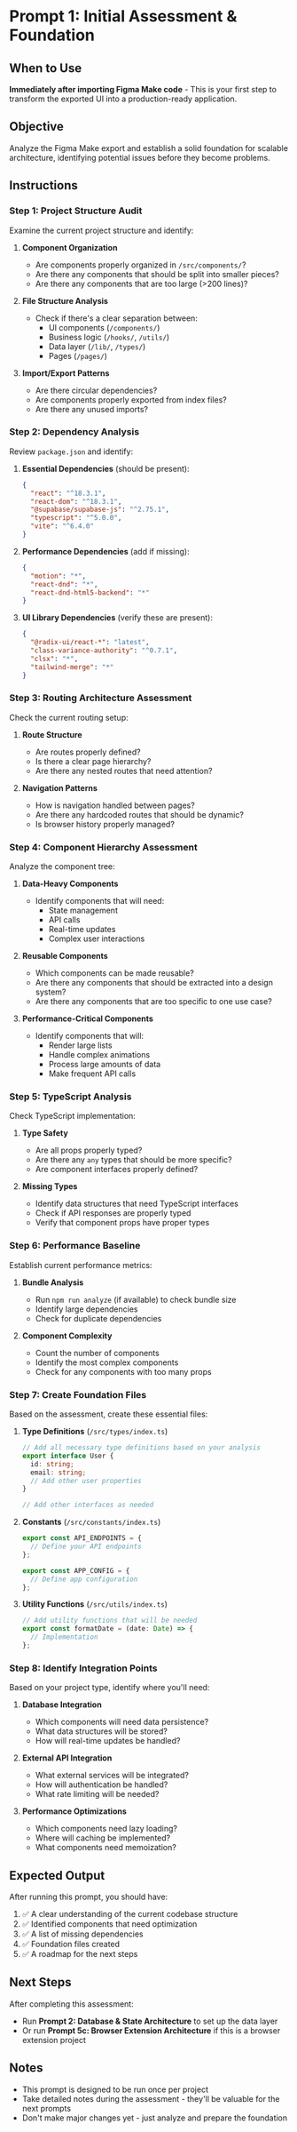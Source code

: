 # Prompt 1: Initial Assessment & Foundation

## When to Use
**Immediately after importing Figma Make code** - This is your first step to transform the exported UI into a production-ready application.

## Objective
Analyze the Figma Make export and establish a solid foundation for scalable architecture, identifying potential issues before they become problems.

## Instructions

### Step 1: Project Structure Audit
Examine the current project structure and identify:

1. **Component Organization**
   - Are components properly organized in `/src/components/`?
   - Are there any components that should be split into smaller pieces?
   - Are there any components that are too large (>200 lines)?

2. **File Structure Analysis**
   - Check if there's a clear separation between:
     - UI components (`/components/`)
     - Business logic (`/hooks/`, `/utils/`)
     - Data layer (`/lib/`, `/types/`)
     - Pages (`/pages/`)

3. **Import/Export Patterns**
   - Are there circular dependencies?
   - Are components properly exported from index files?
   - Are there any unused imports?

### Step 2: Dependency Analysis
Review `package.json` and identify:

1. **Essential Dependencies** (should be present):
   ```json
   {
     "react": "^18.3.1",
     "react-dom": "^18.3.1",
     "@supabase/supabase-js": "^2.75.1",
     "typescript": "^5.0.0",
     "vite": "^6.4.0"
   }
   ```

2. **Performance Dependencies** (add if missing):
   ```json
   {
     "motion": "*",
     "react-dnd": "*",
     "react-dnd-html5-backend": "*"
   }
   ```

3. **UI Library Dependencies** (verify these are present):
   ```json
   {
     "@radix-ui/react-*": "latest",
     "class-variance-authority": "^0.7.1",
     "clsx": "*",
     "tailwind-merge": "*"
   }
   ```

### Step 3: Routing Architecture Assessment
Check the current routing setup:

1. **Route Structure**
   - Are routes properly defined?
   - Is there a clear page hierarchy?
   - Are there any nested routes that need attention?

2. **Navigation Patterns**
   - How is navigation handled between pages?
   - Are there any hardcoded routes that should be dynamic?
   - Is browser history properly managed?

### Step 4: Component Hierarchy Assessment
Analyze the component tree:

1. **Data-Heavy Components**
   - Identify components that will need:
     - State management
     - API calls
     - Real-time updates
     - Complex user interactions

2. **Reusable Components**
   - Which components can be made reusable?
   - Are there any components that should be extracted into a design system?
   - Are there any components that are too specific to one use case?

3. **Performance-Critical Components**
   - Identify components that will:
     - Render large lists
     - Handle complex animations
     - Process large amounts of data
     - Make frequent API calls

### Step 5: TypeScript Analysis
Check TypeScript implementation:

1. **Type Safety**
   - Are all props properly typed?
   - Are there any `any` types that should be more specific?
   - Are component interfaces properly defined?

2. **Missing Types**
   - Identify data structures that need TypeScript interfaces
   - Check if API responses are properly typed
   - Verify that component props have proper types

### Step 6: Performance Baseline
Establish current performance metrics:

1. **Bundle Analysis**
   - Run `npm run analyze` (if available) to check bundle size
   - Identify large dependencies
   - Check for duplicate dependencies

2. **Component Complexity**
   - Count the number of components
   - Identify the most complex components
   - Check for any components with too many props

### Step 7: Create Foundation Files
Based on the assessment, create these essential files:

1. **Type Definitions** (`/src/types/index.ts`)
   ```typescript
   // Add all necessary type definitions based on your analysis
   export interface User {
     id: string;
     email: string;
     // Add other user properties
   }
   
   // Add other interfaces as needed
   ```

2. **Constants** (`/src/constants/index.ts`)
   ```typescript
   export const API_ENDPOINTS = {
     // Define your API endpoints
   };
   
   export const APP_CONFIG = {
     // Define app configuration
   };
   ```

3. **Utility Functions** (`/src/utils/index.ts`)
   ```typescript
   // Add utility functions that will be needed
   export const formatDate = (date: Date) => {
     // Implementation
   };
   ```

### Step 8: Identify Integration Points
Based on your project type, identify where you'll need:

1. **Database Integration**
   - Which components will need data persistence?
   - What data structures will be stored?
   - How will real-time updates be handled?

2. **External API Integration**
   - What external services will be integrated?
   - How will authentication be handled?
   - What rate limiting will be needed?

3. **Performance Optimizations**
   - Which components need lazy loading?
   - Where will caching be implemented?
   - What components need memoization?

## Expected Output
After running this prompt, you should have:

1. ✅ A clear understanding of the current codebase structure
2. ✅ Identified components that need optimization
3. ✅ A list of missing dependencies
4. ✅ Foundation files created
5. ✅ A roadmap for the next steps

## Next Steps
After completing this assessment:
- Run **Prompt 2: Database & State Architecture** to set up the data layer
- Or run **Prompt 5c: Browser Extension Architecture** if this is a browser extension project

## Notes
- This prompt is designed to be run once per project
- Take detailed notes during the assessment - they'll be valuable for the next prompts
- Don't make major changes yet - just analyze and prepare the foundation


